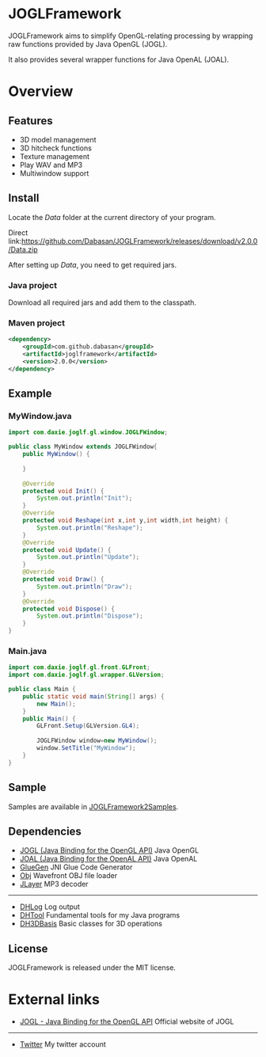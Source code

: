 # JOGLFramework

JOGLFramework aims to simplify OpenGL-relating processing by wrapping raw functions provided by Java OpenGL (JOGL).

It also provides several wrapper functions for Java OpenAL (JOAL).

# Overview

## Features

- 3D model management
- 3D hitcheck functions
- Texture management
- Play WAV and MP3
- Multiwindow support

## Install

Locate the *Data* folder at the current directory of your program.

Direct link:https://github.com/Dabasan/JOGLFramework/releases/download/v2.0.0/Data.zip

After setting up *Data*, you need to get required jars.

### Java project

Download all required jars and add them to the classpath.

### Maven project

```xml
<dependency>
    <groupId>com.github.dabasan</groupId>
    <artifactId>joglframework</artifactId>
    <version>2.0.0</version>
</dependency>
```

## Example

### MyWindow.java

```java
import com.daxie.joglf.gl.window.JOGLFWindow;

public class MyWindow extends JOGLFWindow{
	public MyWindow() {
		
	}
	
	@Override
	protected void Init() {
		System.out.println("Init");
	}
	@Override
	protected void Reshape(int x,int y,int width,int height) {
		System.out.println("Reshape");
	}
	@Override
	protected void Update() {
		System.out.println("Update");
	}
	@Override
	protected void Draw() {
		System.out.println("Draw");
	}
	@Override
	protected void Dispose() {
		System.out.println("Dispose");
	}
}
```

### Main.java

```java
import com.daxie.joglf.gl.front.GLFront;
import com.daxie.joglf.gl.wrapper.GLVersion;

public class Main {
	public static void main(String[] args) {
		new Main();
	}
	public Main() {
		GLFront.Setup(GLVersion.GL4);
		
		JOGLFWindow window=new MyWindow();
		window.SetTitle("MyWindow");
	}
}
```

## Sample

Samples are available in [JOGLFramework2Samples](https://github.com/Dabasan/JOGLFramework2Samples).

## Dependencies

- [JOGL (Java Binding for the OpenGL API)](https://github.com/sgothel/jogl)
  Java OpenGL
- [JOAL (Java Binding for the OpenAL API)](https://github.com/sgothel/joal)
  Java OpenAL
- [GlueGen](https://github.com/sgothel/gluegen)
  JNI Glue Code Generator
- [Obj](https://github.com/javagl/Obj)
  Wavefront OBJ file loader
- [JLayer](https://github.com/pdudits/soundlibs/tree/master/jlayer)
  MP3 decoder

------

- [DHLog](https://github.com/Dabasan/DHLog)
  Log output
- [DHTool](https://github.com/Dabasan/DHTool)
  Fundamental tools for my Java programs
- [DH3DBasis](https://github.com/Dabasan/DH3DBasis)
  Basic classes for 3D operations

## License

JOGLFramework is released under the MIT license.

# External links

- [JOGL - Java Binding for the OpenGL API](https://jogamp.org/jogl/www/)
  Official website of JOGL

------

- [Twitter](https://twitter.com/Daxie_tksm6)
  My twitter account